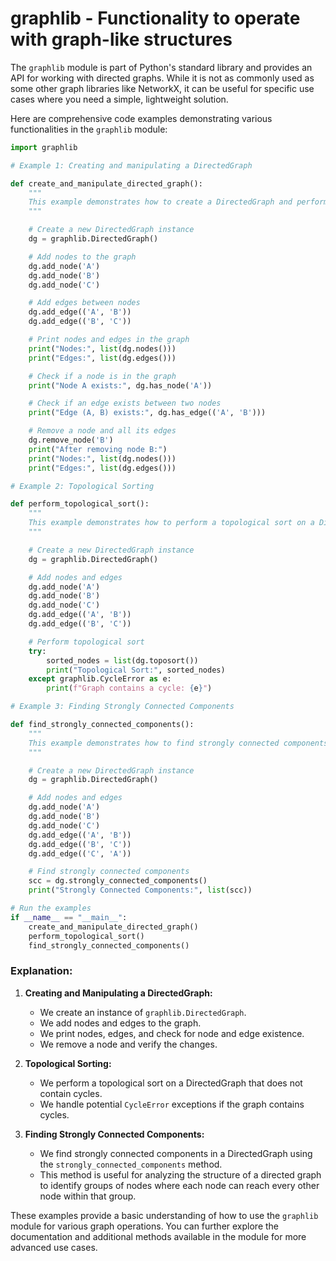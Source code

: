 # graphlib - Functionality to operate with graph-like structures

The `graphlib` module is part of Python's standard library and provides an API for working with directed graphs. While it is not as commonly used as some other graph libraries like NetworkX, it can be useful for specific use cases where you need a simple, lightweight solution.

Here are comprehensive code examples demonstrating various functionalities in the `graphlib` module:

```python
import graphlib

# Example 1: Creating and manipulating a DirectedGraph

def create_and_manipulate_directed_graph():
    """
    This example demonstrates how to create a DirectedGraph and perform basic operations.
    """

    # Create a new DirectedGraph instance
    dg = graphlib.DirectedGraph()

    # Add nodes to the graph
    dg.add_node('A')
    dg.add_node('B')
    dg.add_node('C')

    # Add edges between nodes
    dg.add_edge(('A', 'B'))
    dg.add_edge(('B', 'C'))

    # Print nodes and edges in the graph
    print("Nodes:", list(dg.nodes()))
    print("Edges:", list(dg.edges()))

    # Check if a node is in the graph
    print("Node A exists:", dg.has_node('A'))

    # Check if an edge exists between two nodes
    print("Edge (A, B) exists:", dg.has_edge(('A', 'B')))

    # Remove a node and all its edges
    dg.remove_node('B')
    print("After removing node B:")
    print("Nodes:", list(dg.nodes()))
    print("Edges:", list(dg.edges()))

# Example 2: Topological Sorting

def perform_topological_sort():
    """
    This example demonstrates how to perform a topological sort on a DirectedGraph.
    """

    # Create a new DirectedGraph instance
    dg = graphlib.DirectedGraph()

    # Add nodes and edges
    dg.add_node('A')
    dg.add_node('B')
    dg.add_node('C')
    dg.add_edge(('A', 'B'))
    dg.add_edge(('B', 'C'))

    # Perform topological sort
    try:
        sorted_nodes = list(dg.toposort())
        print("Topological Sort:", sorted_nodes)
    except graphlib.CycleError as e:
        print(f"Graph contains a cycle: {e}")

# Example 3: Finding Strongly Connected Components

def find_strongly_connected_components():
    """
    This example demonstrates how to find strongly connected components in a DirectedGraph.
    """

    # Create a new DirectedGraph instance
    dg = graphlib.DirectedGraph()

    # Add nodes and edges
    dg.add_node('A')
    dg.add_node('B')
    dg.add_node('C')
    dg.add_edge(('A', 'B'))
    dg.add_edge(('B', 'C'))
    dg.add_edge(('C', 'A'))

    # Find strongly connected components
    scc = dg.strongly_connected_components()
    print("Strongly Connected Components:", list(scc))

# Run the examples
if __name__ == "__main__":
    create_and_manipulate_directed_graph()
    perform_topological_sort()
    find_strongly_connected_components()
```

### Explanation:

1. **Creating and Manipulating a DirectedGraph:**
   - We create an instance of `graphlib.DirectedGraph`.
   - We add nodes and edges to the graph.
   - We print nodes, edges, and check for node and edge existence.
   - We remove a node and verify the changes.

2. **Topological Sorting:**
   - We perform a topological sort on a DirectedGraph that does not contain cycles.
   - We handle potential `CycleError` exceptions if the graph contains cycles.

3. **Finding Strongly Connected Components:**
   - We find strongly connected components in a DirectedGraph using the `strongly_connected_components` method.
   - This method is useful for analyzing the structure of a directed graph to identify groups of nodes where each node can reach every other node within that group.

These examples provide a basic understanding of how to use the `graphlib` module for various graph operations. You can further explore the documentation and additional methods available in the module for more advanced use cases.
